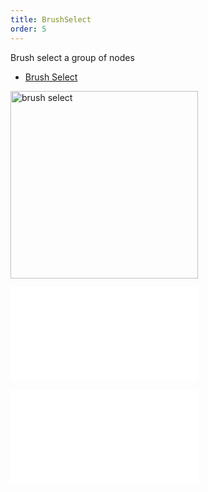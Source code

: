 ```yaml
---
title: BrushSelect
order: 5
---
```


Brush select a group of nodes

- [Brush Select](/en/examples/interaction/select/#brush)

<img alt="brush select" src="https://mdn.alipayobjects.com/huamei_qa8qxu/afts/img/A*sa3jRqp83K4AAAAAAAAAAAAADmJ7AQ/original" height='300'/>

<embed src="../../common/BehaviorBrushSelect.en.md"></embed>

<embed src="../../common/IG6GraphEvent.en.md"></embed>
